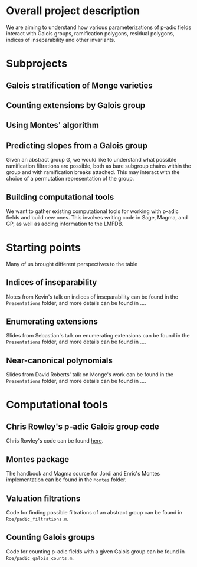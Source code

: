 # Overall project description

We are aiming to understand how various parameterizations of p-adic fields interact with Galois groups, ramification polygons, residual polygons, indices of inseparability and other invariants.

# Subprojects

## Galois stratification of Monge varieties

## Counting extensions by Galois group

## Using Montes' algorithm

## Predicting slopes from a Galois group

Given an abstract group G, we would like to understand what possible ramification filtrations are possible, both as bare subgroup chains within the group and with ramification breaks attached.
This may interact with the choice of a permutation representation of the group.

## Building computational tools

We want to gather existing computational tools for working with p-adic fields and build new ones.  This involves writing code in Sage, Magma, and GP, as well as adding information to the LMFDB.

# Starting points

Many of us brought different perspectives to the table

## Indices of inseparability

Notes from Kevin's talk on indices of inseparability can be found in the `Presentations` folder, and more details can be found in ....

## Enumerating extensions

Slides from Sebastian's talk on enumerating extensions can be found in the `Presentations` folder, and more details can be found in ....

## Near-canonical polynomials

Slides from David Roberts' talk on Monge's work can be found in the `Presentations` folder, and more details can be found in ....

# Computational tools

## Chris Rowley's p-adic Galois group code

Chris Rowley's code can be found [here](https://github.com/cjdoris/pAdicGaloisGroup).

## Montes package

The handbook and Magma source for Jordi and Enric's Montes implementation can be found in the `Montes` folder.

## Valuation filtrations

Code for finding possible filtrations of an abstract group can be found in `Roe/padic_filtrations.m`.

## Counting Galois groups

Code for counting p-adic fields with a given Galois group can be found in `Roe/padic_galois_counts.m`.
